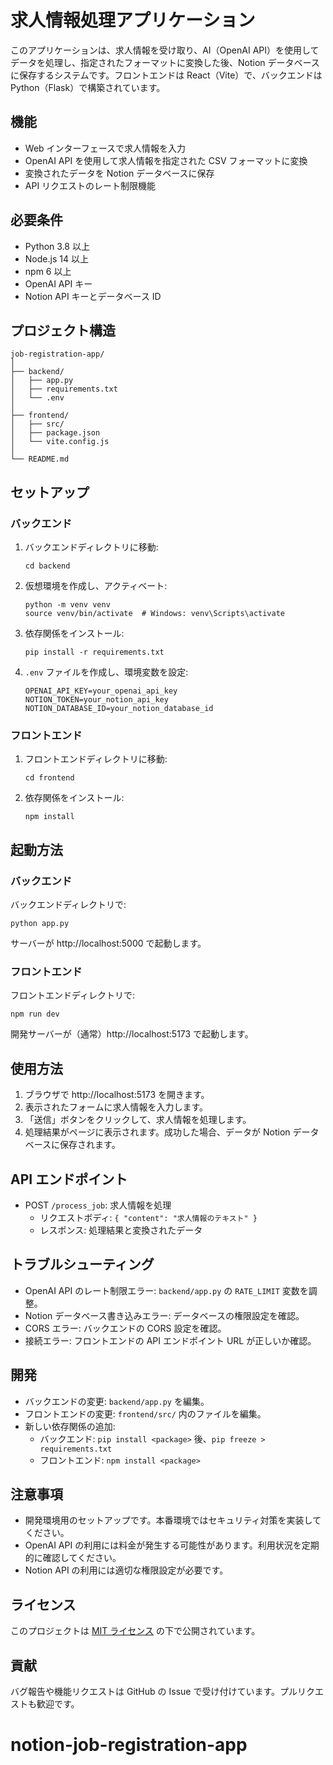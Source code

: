# 求人情報処理アプリケーション

このアプリケーションは、求人情報を受け取り、AI（OpenAI API）を使用してデータを処理し、指定されたフォーマットに変換した後、Notion データベースに保存するシステムです。フロントエンドは React（Vite）で、バックエンドは Python（Flask）で構築されています。

## 機能

- Web インターフェースで求人情報を入力
- OpenAI API を使用して求人情報を指定された CSV フォーマットに変換
- 変換されたデータを Notion データベースに保存
- API リクエストのレート制限機能

## 必要条件

- Python 3.8 以上
- Node.js 14 以上
- npm 6 以上
- OpenAI API キー
- Notion API キーとデータベース ID

## プロジェクト構造

```
job-registration-app/
│
├── backend/
│   ├── app.py
│   ├── requirements.txt
│   └── .env
│
├── frontend/
│   ├── src/
│   ├── package.json
│   └── vite.config.js
│
└── README.md
```

## セットアップ

### バックエンド

1. バックエンドディレクトリに移動:

   ```
   cd backend
   ```

2. 仮想環境を作成し、アクティベート:

   ```
   python -m venv venv
   source venv/bin/activate  # Windows: venv\Scripts\activate
   ```

3. 依存関係をインストール:

   ```
   pip install -r requirements.txt
   ```

4. `.env` ファイルを作成し、環境変数を設定:
   ```
   OPENAI_API_KEY=your_openai_api_key
   NOTION_TOKEN=your_notion_api_key
   NOTION_DATABASE_ID=your_notion_database_id
   ```

### フロントエンド

1. フロントエンドディレクトリに移動:

   ```
   cd frontend
   ```

2. 依存関係をインストール:
   ```
   npm install
   ```

## 起動方法

### バックエンド

バックエンドディレクトリで:

```
python app.py
```

サーバーが http://localhost:5000 で起動します。

### フロントエンド

フロントエンドディレクトリで:

```
npm run dev
```

開発サーバーが（通常）http://localhost:5173 で起動します。

## 使用方法

1. ブラウザで http://localhost:5173 を開きます。
2. 表示されたフォームに求人情報を入力します。
3. 「送信」ボタンをクリックして、求人情報を処理します。
4. 処理結果がページに表示されます。成功した場合、データが Notion データベースに保存されます。

## API エンドポイント

- POST `/process_job`: 求人情報を処理
  - リクエストボディ: `{ "content": "求人情報のテキスト" }`
  - レスポンス: 処理結果と変換されたデータ

## トラブルシューティング

- OpenAI API のレート制限エラー: `backend/app.py` の `RATE_LIMIT` 変数を調整。
- Notion データベース書き込みエラー: データベースの権限設定を確認。
- CORS エラー: バックエンドの CORS 設定を確認。
- 接続エラー: フロントエンドの API エンドポイント URL が正しいか確認。

## 開発

- バックエンドの変更: `backend/app.py` を編集。
- フロントエンドの変更: `frontend/src/` 内のファイルを編集。
- 新しい依存関係の追加:
  - バックエンド: `pip install <package>` 後、`pip freeze > requirements.txt`
  - フロントエンド: `npm install <package>`

## 注意事項

- 開発環境用のセットアップです。本番環境ではセキュリティ対策を実装してください。
- OpenAI API の利用には料金が発生する可能性があります。利用状況を定期的に確認してください。
- Notion API の利用には適切な権限設定が必要です。

## ライセンス

このプロジェクトは [MIT ライセンス](LICENSE) の下で公開されています。

## 貢献

バグ報告や機能リクエストは GitHub の Issue で受け付けています。プルリクエストも歓迎です。
# notion-job-registration-app
